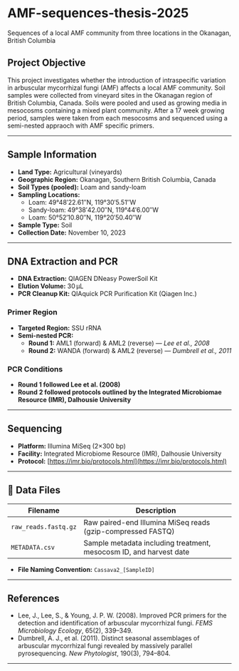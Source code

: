 # AMF-sequences-thesis-2025
Sequences of a local AMF community from three locations in the Okanagan, British Columbia

## Project Objective
This project investigates whether the introduction of intraspecific variation in arbuscular mycorrhizal fungi (AMF) affects a local AMF community. 
Soil samples were collected from vineyard sites in the Okanagan region of British Columbia, Canada. Soils were pooled and used as growing media in mesocosms containing a mixed plant community.
After a 17 week growing period, samples were taken from each mesocosms and sequenced using a semi-nested appraoch with AMF specific primers.

---

## Sample Information
- **Land Type:** Agricultural (vineyards)
- **Geographic Region:** Okanagan, Southern British Columbia, Canada  
- **Soil Types (pooled):** Loam and sandy-loam  
- **Sampling Locations:**  
  - Loam: 49°48′22.61″N, 119°30′5.51″W  
  - Sandy-loam: 49°38′42.00″N, 119°44′6.00″W  
  - Loam: 50°52′10.80″N, 119°20′50.40″W  
- **Sample Type:** Soil  
- **Collection Date:** November 10, 2023  

---

## DNA Extraction and PCR
- **DNA Extraction:** QIAGEN DNeasy PowerSoil Kit  
- **Elution Volume:** 30 µL  
- **PCR Cleanup Kit:** QIAquick PCR Purification Kit (Qiagen Inc.)  

### Primer Region
- **Targeted Region:** SSU rRNA  
- **Semi-nested PCR:**
  - **Round 1:** AML1 (forward) & AML2 (reverse) — *Lee et al., 2008*  
  - **Round 2:** WANDA (forward) & AML2 (reverse) — *Dumbrell et al., 2011*

### PCR Conditions
- **Round 1 followed Lee et al. (2008)**
- **Round 2 followed protocols outlined by the Integrated Microbiomae Resource (IMR), Dalhousie University**

---

## Sequencing
- **Platform:** Illumina MiSeq (2×300 bp)  
- **Facility:** Integrated Microbiome Resource (IMR), Dalhousie University  
- **Protocol:** [https://imr.bio/protocols.html](https://imr.bio/protocols.html)

---

## 📁 Data Files

| Filename              | Description                                                   |
|-----------------------|---------------------------------------------------------------|
| `raw_reads.fastq.gz`  | Raw paired-end Illumina MiSeq reads (gzip-compressed FASTQ)   |
| `METADATA.csv`        | Sample metadata including treatment, mesocosm ID, and harvest date|

- **File Naming Convention:** `Cassava2_[SampleID]`

---

## References

- Lee, J., Lee, S., & Young, J. P. W. (2008). Improved PCR primers for the detection and identification of arbuscular mycorrhizal fungi. *FEMS Microbiology Ecology*, 65(2), 339–349.
- Dumbrell, A. J., et al. (2011). Distinct seasonal assemblages of arbuscular mycorrhizal fungi revealed by massively parallel pyrosequencing. *New Phytologist*, 190(3), 794–804.

---
